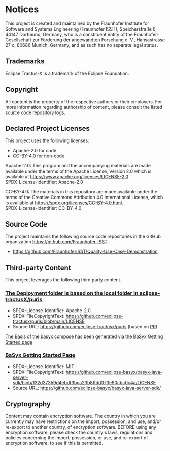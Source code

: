 # Notices

This project is created and maintained by the Fraunhofer Institute for Software and Systems Engineering (Fraunhofer ISST), Speicherstraße 6, 44147 Dortmund, Germany, who is a constituent entity of the Fraunhofer-Gesellschaft zur Förderung der angewandten Forschung e. V., Hansastrasse 27 c, 80686 Munich, Germany, and as such has no separate legal status.

## Trademarks

Eclipse Tractus-X is a trademark of the Eclipse Foundation.

## Copyright

All content is the property of the respective authors or their employers. For
more information regarding authorship of content, please consult the listed
source code repository logs.

## Declared Project Licenses

This project uses the following licenses:

- Apache-2.0 for code
- CC-BY-4.0 for non-code

Apache-2.0:
This program and the accompanying materials are made available under the terms of the Apache License, Version 2.0 which is available at https://www.apache.org/licenses/LICENSE-2.0.  
SPDX-License-Identifier: Apache-2.0

CC-BY-4.0:
The materials in this repository are made available under the terms of the Creative Commons Attribution 4.0 International License, which is available at https://spdx.org/licenses/CC-BY-4.0.html.  
SPDX-License-Identifier: CC-BY-4.0

## Source Code

The project maintains the following source code repositories
in the GitHub organization https://github.com/Fraunhofer-ISST:

* https://github.com/FraunhoferISST/Quality-Use-Case-Demonstration

## Third-party Content

This project leverages the following third party content.

### [The Deployment folder is based on the local folder in eclipse-tractusX/puris](./local/)

* SPDX-License-Identifier: Apache-2.0
* SPDX-FileCopyrightText: https://github.com/eclipse-tractusx/puris/blob/main/LICENSE
* Source URL: https://github.com/eclipse-tractusx/puris (based on [PR](https://github.com/eclipse-tractusx/puris/pull/469))

[The Basis of the basyx compose has been generated via the BaSyx Getting Started page](./deployment/basyx)

### [BaSyx Getting Started Page](https://basyx.org/get-started/introduction)

* SPDX-License-Identifier: MIT
* SPDX-FileCopyrightText: https://github.com/eclipse-basyx/basyx-java-server-sdk/blob/132d37359d4ebdf3bca23b8ffdd373e90cbc0c4a/LICENSE
* Source URL: https://github.com/eclipse-basyx/basyx-java-server-sdk/



## Cryptography

Content may contain encryption software. The country in which you are currently
may have restrictions on the import, possession, and use, and/or re-export to
another country, of encryption software. BEFORE using any encryption software,
please check the country's laws, regulations and policies concerning the import,
possession, or use, and re-export of encryption software, to see if this is
permitted.
